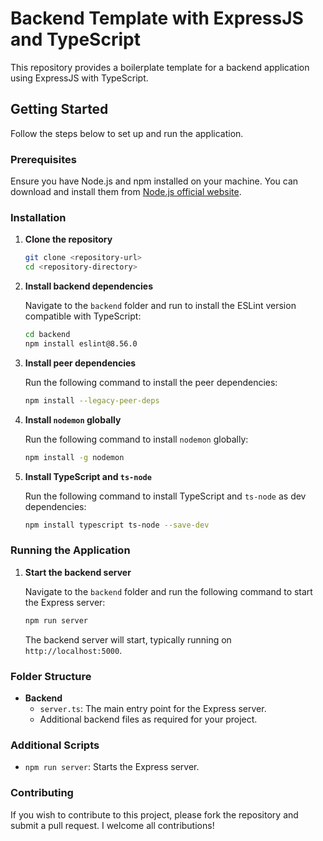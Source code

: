 # Backend Template with ExpressJS and TypeScript

This repository provides a boilerplate template for a backend application using ExpressJS with TypeScript.

## Getting Started

Follow the steps below to set up and run the application.

### Prerequisites

Ensure you have Node.js and npm installed on your machine. You can download and install them from [Node.js official website](https://nodejs.org/).

### Installation

1. **Clone the repository**

   ```sh
   git clone <repository-url>
   cd <repository-directory>
   ```

2. **Install backend dependencies**

   Navigate to the `backend` folder and run to install the ESLint version compatible with TypeScript:

   ```sh
   cd backend
   npm install eslint@8.56.0
   ```

3. **Install peer dependencies**

   Run the following command to install the peer dependencies:

   ```sh
   npm install --legacy-peer-deps
   ```

4. **Install `nodemon` globally**

   Run the following command to install `nodemon` globally:

   ```sh
   npm install -g nodemon
   ```

5. **Install TypeScript and `ts-node`**

   Run the following command to install TypeScript and `ts-node` as dev dependencies:

   ```sh
   npm install typescript ts-node --save-dev
   ```

### Running the Application

1. **Start the backend server**

   Navigate to the `backend` folder and run the following command to start the Express server:

   ```sh
   npm run server
   ```

   The backend server will start, typically running on `http://localhost:5000`.

### Folder Structure

- **Backend**
  - `server.ts`: The main entry point for the Express server.
  - Additional backend files as required for your project.

### Additional Scripts

- `npm run server`: Starts the Express server.

### Contributing

If you wish to contribute to this project, please fork the repository and submit a pull request. I welcome all contributions!
